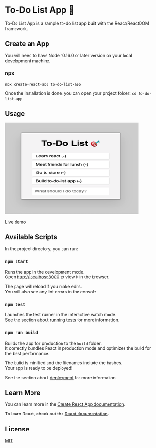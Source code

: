 # To-Do List App 🎯

To-Do List App is a sample to-do list app built with the React/ReactDOM framework.

## Create an App
You will need to have Node 10.16.0 or later version on your local development machine. 

### npx
`npx create-react-app to-do-list-app`

Once the installation is done, you can open your project folder:
`cd to-do-list-app`


## Usage
<img src = 'example.png' width="440" height="300"> 

[Live demo](https://anyapages.com/to-do-list-app.html)

## Available Scripts

In the project directory, you can run:

### `npm start`

Runs the app in the development mode.\
Open [http://localhost:3000](http://localhost:3000) to view it in the browser.

The page will reload if you make edits.\
You will also see any lint errors in the console.

### `npm test`

Launches the test runner in the interactive watch mode.\
See the section about [running tests](https://facebook.github.io/create-react-app/docs/running-tests) for more information.

### `npm run build`

Builds the app for production to the `build` folder.\
It correctly bundles React in production mode and optimizes the build for the best performance.

The build is minified and the filenames include the hashes.\
Your app is ready to be deployed!

See the section about [deployment](https://facebook.github.io/create-react-app/docs/deployment) for more information.

## Learn More

You can learn more in the [Create React App documentation](https://facebook.github.io/create-react-app/docs/getting-started).

To learn React, check out the [React documentation](https://reactjs.org/).

## License
[MIT](https://github.com/anyapages/to-do-list-app/blob/main/LICENSE) 
